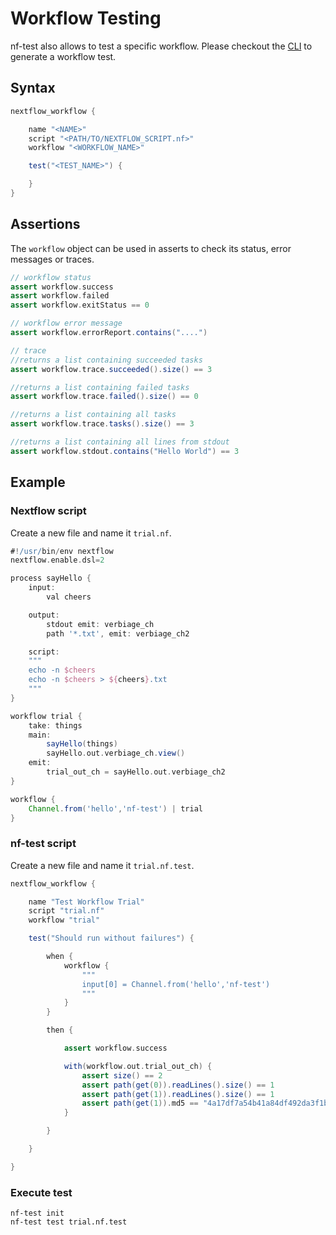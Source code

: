 # Workflow Testing
nf-test also allows to test a specific workflow. Please checkout the [CLI](../cli/generate.md) to generate a workflow test.
## Syntax
```Groovy
nextflow_workflow {

    name "<NAME>"
    script "<PATH/TO/NEXTFLOW_SCRIPT.nf>"
    workflow "<WORKFLOW_NAME>"

    test("<TEST_NAME>") {

    }
}
```

## Assertions

The `workflow` object can be used in asserts to check its status, error messages or traces.

```groovy
// workflow status
assert workflow.success
assert workflow.failed
assert workflow.exitStatus == 0

// workflow error message
assert workflow.errorReport.contains("....")

// trace
//returns a list containing succeeded tasks
assert workflow.trace.succeeded().size() == 3

//returns a list containing failed tasks
assert workflow.trace.failed().size() == 0

//returns a list containing all tasks
assert workflow.trace.tasks().size() == 3

//returns a list containing all lines from stdout
assert workflow.stdout.contains("Hello World") == 3

```


## Example

### Nextflow script
Create a new file and name it `trial.nf`.

```Groovy
#!/usr/bin/env nextflow
nextflow.enable.dsl=2

process sayHello {
    input:
        val cheers

    output:
        stdout emit: verbiage_ch
        path '*.txt', emit: verbiage_ch2

    script:
    """
    echo -n $cheers
    echo -n $cheers > ${cheers}.txt
    """
}

workflow trial {
    take: things
    main:
        sayHello(things)
        sayHello.out.verbiage_ch.view()
    emit:
        trial_out_ch = sayHello.out.verbiage_ch2
}

workflow {
    Channel.from('hello','nf-test') | trial
}

```

### nf-test script
Create a new file and name it `trial.nf.test`.

```Groovy
nextflow_workflow {

    name "Test Workflow Trial"
    script "trial.nf"
    workflow "trial"

    test("Should run without failures") {

        when {
            workflow {
                """
                input[0] = Channel.from('hello','nf-test')
                """
            }
        }

        then {

            assert workflow.success

            with(workflow.out.trial_out_ch) {
                assert size() == 2
                assert path(get(0)).readLines().size() == 1
                assert path(get(1)).readLines().size() == 1
                assert path(get(1)).md5 == "4a17df7a54b41a84df492da3f1bab1e3"
            }

        }

    }

}

```

### Execute test
```
nf-test init
nf-test test trial.nf.test
```
